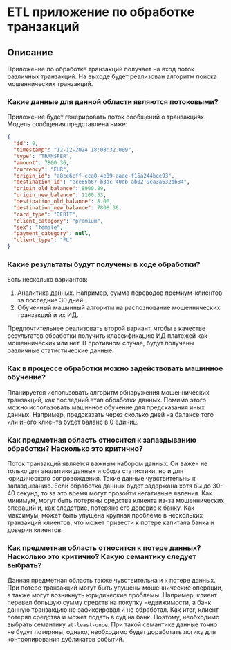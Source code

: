 # ETL приложение по обработке транзакций

## Описание
Приложение по обработке транзакций получает на вход поток различных транзакций. На выходе будет реализован 
алгоритм поиска мошеннических транзакций.

### Какие данные для данной области являются потоковыми?

Приложение будет генерировать поток сообщений о транзакциях. Модель сообщения представлена ниже:
```json
{
  "id": 0,
  "timestamp": "12-12-2024 18:08:32.009",
  "type": "TRANSFER",
  "amount": 7800.36,
  "currency": "EUR",
  "origin_id": "a8ce6cff-cca0-4e09-aaae-f15a244bee93",
  "destination_id": "ece65b67-b3ac-40db-ab02-9ca3a632db84",
  "origin_old_balance": 8900.89,
  "origin_new_balance": 1100.53,
  "destination_old_balance": 8.00,
  "destination_new_balance": 7808.36,
  "card_type": "DEBIT",
  "client_category": "premium",
  "sex": "female",
  "payment_category": null,
  "client_type": "FL"
}
```

### Какие результаты будут получены в ходе обработки?
Есть несколько вариантов:
1) Аналитика данных. Например, сумма переводов премиум-клиентов за последние 30 дней.
2) Обученный машинный алгоритм на распознование мошеннических транзакций и их ИД.

Предпочтительнее реализовать второй вариант, чтобы в качестве результатов обработки получить классификацию ИД 
платежей как мошеннических или нет. В противном случае, будут получены различные статистические данные.

### Как в процессе обработки можно задействовать машинное обучение?
Планируется использовать алгоритм обнаружения мошеннических транзакций, как последний этап обработки данных. 
Помимо этого можно использовать машинное обучение для предсказания иных данных. Например, предсказать через 
сколько дней на балансе того или иного клиента будет баланс в 0 единиц.

### Как предметная область относится к запаздыванию обработки? Насколько это критично?
Поток транзакций является важным набором данных. Он важен не только для аналитики данных и сбора статистики, но и
для юридического сопровождения. Такие данные чувствительны к запаздыванию. Если обработка данных будет задержана
хотя бы до 30-40 секунд, то за это время могут прозойти негативные явления. Как минимум, могут быть потеряны
средства клиента из-за мошеннических операций и, как следствие, потеряно его доверие к банку. Как максимум, 
может быть упущена крупная проблеме в нескольких транзакций клиентов, что может привести к потере капитала банка и
доверия клиентов.

### Как предметная область относится к потере данных? Насколько это критично? Какую семантику следует выбрать?
Данная предметная область также чувствительна и к потере данных. При потере транзакций могут быть упущены
мошеннические операции, а также могут возникнуть юридические проблемы. Например, клиент перевел большую сумму
средств на покупку недвижимости, а банк данную транзакцию не зафиксировал и не обработал. Как итог, клиент 
потерял средства и может подать в суд на банк. Поэтому, необходимо выбрать семантику `at-least-once`. При такой
семантике данные точно не будут потеряны, однако, необходимо будет доработать логику для контролирования дубликатов
событий.
